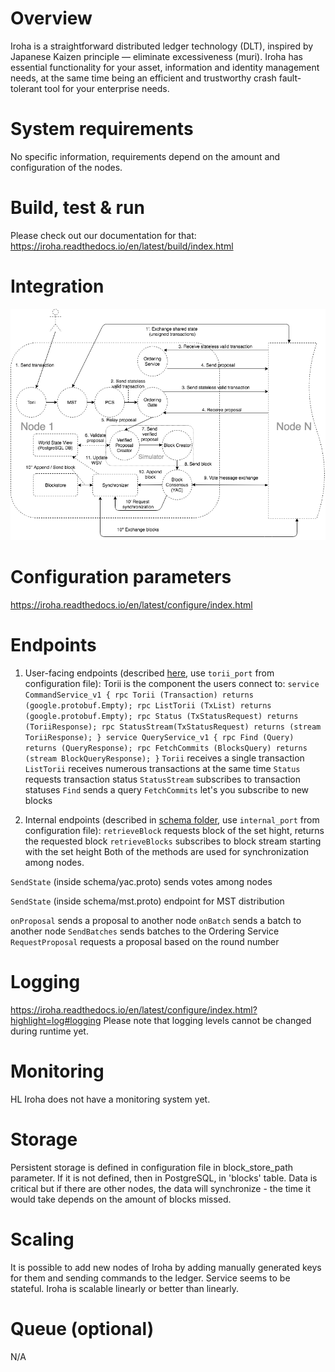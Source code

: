 # Overview
Iroha is a straightforward distributed ledger technology (DLT), inspired by Japanese Kaizen principle — eliminate excessiveness (muri). Iroha has essential functionality for your asset, information and identity management needs, at the same time being an efficient and trustworthy crash fault-tolerant tool for your enterprise needs.

# System requirements
No specific information, requirements depend on the amount and configuration of the nodes.

# Build, test & run
Please check out our documentation for that: https://iroha.readthedocs.io/en/latest/build/index.html

# Integration
![Pipeline](docs/image_assets/pipeline-diagram.png)

# Configuration parameters
https://iroha.readthedocs.io/en/latest/configure/index.html

# Endpoints
1. User-facing endpoints (described [here](https://github.com/hyperledger/iroha/blob/master/shared_model/schema/endpoint.proto),
 use `torii_port` from configuration file):
Torii is the component the users connect to:
`service CommandService_v1 {
  rpc Torii (Transaction) returns (google.protobuf.Empty);
  rpc ListTorii (TxList) returns (google.protobuf.Empty);
  rpc Status (TxStatusRequest) returns (ToriiResponse);
  rpc StatusStream(TxStatusRequest) returns (stream ToriiResponse);
}
service QueryService_v1 {
  rpc Find (Query) returns (QueryResponse);
  rpc FetchCommits (BlocksQuery) returns (stream BlockQueryResponse);
}`
`Torii` receives a single transaction
`ListTorii` receives numerous transactions at the same time
`Status` requests transaction status
`StatusStream` subscribes to transaction statuses
`Find` sends a query
`FetchCommits` let's you subscribe to new blocks

2. Internal endpoints (described in [schema folder](https://github.com/hyperledger/iroha/tree/master/schema), use `internal_port` from configuration file):
`retrieveBlock` requests block of the set hight, returns the requested block
`retrieveBlocks` subscribes to block stream starting with the set height
Both of the methods are used for synchronization among nodes.

`SendState` (inside schema/yac.proto) sends votes among nodes

`SendState` (inside schema/mst.proto) endpoint for MST distribution

`onProposal` sends a proposal to another node
`onBatch` sends a batch to another node
`SendBatches` sends batches to the Ordering Service
`RequestProposal` requests a proposal based on the round number

# Logging
https://iroha.readthedocs.io/en/latest/configure/index.html?highlight=log#logging
Please note that logging levels cannot be changed during runtime yet.

# Monitoring
HL Iroha does not have a monitoring system yet.

# Storage
Persistent storage is defined in configuration file in block_store_path parameter. If it is not defined, then in PostgreSQL, in 'blocks' table.
Data is critical but if there are other nodes, the data will synchronize - the time it would take depends on the amount of blocks missed.

# Scaling
It is possible to add new nodes of Iroha by adding manually generated keys for them and sending commands to the ledger. Service seems to be stateful. 
Iroha is scalable linearly or better than linearly.

# Queue (optional)
N/A
